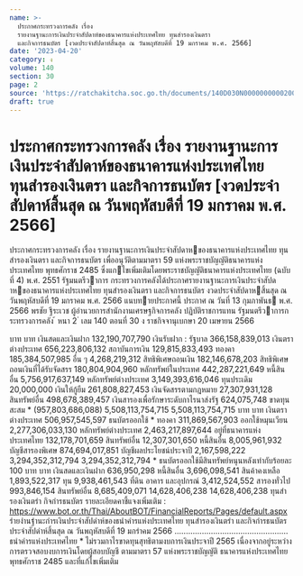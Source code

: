 ```yaml
---
name: >-
  ประกาศกระทรวงการคลัง เรื่อง
  รายงานฐานะการเงินประจำสัปดาห์ของธนาคารแห่งประเทศไทย ทุนสำรองเงินตรา
  และกิจการธนบัตร [งวดประจำสัปดาห์สิ้นสุด ณ วันพฤหัสบดีที่ 19 มกราคม พ.ศ. 2566]
date: '2023-04-20'
category: ง
volume: 140
section: 30
page: 2
source: 'https://ratchakitcha.soc.go.th/documents/140D030N0000000000200.pdf'
draft: true
---
```


# ประกาศกระทรวงการคลัง เรื่อง รายงานฐานะการเงินประจำสัปดาห์ของธนาคารแห่งประเทศไทย ทุนสำรองเงินตรา และกิจการธนบัตร [งวดประจำสัปดาห์สิ้นสุด ณ วันพฤหัสบดีที่ 19 มกราคม พ.ศ. 2566]

ประกาศกระทรวงการคลัง เรื่อง รายงานฐานะการเงินประจําสัปดาหของธนาคารแห่งประเทศไทย ทุนสํารองเงินตรา และกิจการธนบัตร เพื่ออนุวัติตามมาตรา 59 แห่งพระราชบัญญัติธนาคารแห่งประเทศไทย พุทธศักราช 2485 ซึ่งแกไขเพิ่มเติมโดยพระราชบัญญัติธนาคารแห่งประเทศไทย (ฉบับที่ 4) พ.ศ. 2551 รัฐมนตรีวาการ กระทรวงการคลังได้ประกาศรายงานฐานะการเงินประจําสัปดาหของธนาคารแห่งประเทศไทย ทุนสํารองเงินตรา และกิจการธนบัตร งวดประจําสัปดาหสิ้นสุด ณ วันพฤหัสบดีที่ 19 มกราคม พ.ศ. 2566 แนบทายประกาศนี้ ประกาศ ณ วันที่ 13 กุมภาพันธ พ.ศ. 2566 พรชัย ฐีระเวช ผู้อํานวยการสํานักงานเศรษฐกิจการคลัง ปฏิบัติราชการแทน รัฐมนตรีวาการกระทรวงการคลัง ้ หนา 2 ่ เลม 140 ตอนที่ 30 ง ราชกิจจานุเบกษา 20 เมษายน 2566

บาท บาท เงินสดและเงินฝาก 132,190,707,790 เงินรับฝาก : รัฐบาล 366,158,839,013 เงินตราต่างประเทศ 656,223,806,132 สถาบันการเงิน 129,815,833,493 ทองคา 185,384,507,985 อื่น ๆ 4,268,219,312 สิทธิพิเศษถอนเงิน 182,146,678,203 สิทธิพิเศษถอนเงินที่ได้รับจัดสรร 180,804,904,960 หลักทรัพย์ในประเทศ 442,287,221,649 หนี้สินอื่น 5,756,917,637,149 หลักทรัพย์ต่างประเทศ 3,149,393,616,046 ทุนประเดิม 20,000,000 เงินให้กู้ยืม 261,808,827,453 เงินจัดสรรตามกฎหมาย 27,307,931,128 สินทรัพย์อื่น 498,678,389,457 เงินสารองเพื่อรักษาระดับกาไรนาส่งรัฐ 624,075,748 ขาดทุนสะสม * (957,803,686,088) 5,508,113,754,715 5,508,113,754,715 บาท บาท เงินตราต่างประเทศ 506,957,545,597 ธนบัตรออกใช้ * ทองคา 311,869,567,903 ออกใช้หมุนเวียน 2,277,306,033,130 หลักทรัพย์ต่างประเทศ 2,463,217,897,644 อยู่ที่ธนาคารแห่งประเทศไทย 132,178,701,659 สินทรัพย์อื่น 12,307,301,650 หนี้สินอื่น 8,005,961,932 บัญชีสารองพิเศษ 874,694,017,851 บัญชีผลประโยชน์ประจาปี 2,167,598,222 3,294,352,312,794 3,294,352,312,794 * ธนบัตรออกใช้มีสินทรัพย์หนุนหลังเท่ากับร้อยละ 100 บาท บาท เงินสดและเงินฝาก 636,950,298 หนี้สินอื่น 3,696,098,541 สินค้าคงเหลือ 1,893,522,317 ทุน 9,938,461,543 ที่ดิน อาคาร และอุปกรณ์ 3,412,524,552 สารองทั่วไป 993,846,154 สินทรัพย์อื่น 8,685,409,071 14,628,406,238 14,628,406,238 ทุนสํารองเงินตรํา กิจกํารธนบัตร รายละเอียดคาชี้แจงเพิ่มเติม : https://www.bot.or.th/Thai/AboutBOT/FinancialReports/Pages/default.aspx รํายงํานฐํานะกํารเงินประจําสัปดําห์ของธนําคํารแห่งประเทศไทย ทุนสํารองเงินตรํา และกิจกํารธนบัตร ประจําสัปดําห์สิ้นสุด ณ วันพฤหัสบดีที่ 19 มกรําคม 2566 .................................................. ธนําคํารแห่งประเทศไทย * ไม่รวมกาไรขาดทุนสุทธิตามงบการเงินประจาปี 2565 เนื่องจากอยู่ระหว่างการตรวจสอบงบการเงินโดยผู้สอบบัญชี ตามมาตรา 57 แห่งพระราชบัญญัติ ธนาคารแห่งประเทศไทย พุทธศักราช 2485 และที่แก้ไขเพิ่มเติม
